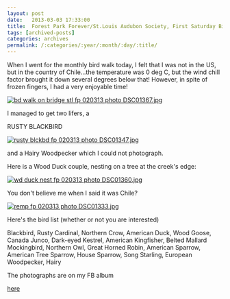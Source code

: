 ```yaml
---
layout: post
date:	2013-03-03 17:33:00
title:  Forest Park Forever/St.Louis Audubon Society, First Saturday Bird Walk, Forest Park, 020313
tags: [archived-posts]
categories: archives
permalink: /:categories/:year/:month/:day/:title/
---
```

When I went for the monthly bird walk today, I felt that I was not in the US, but in the country of Chile...the temperature was 0 deg C, but the wind chill factor brought it down several degrees below that! However, in spite of frozen fingers, I had a very enjoyable time!

<a href="http://s1264.beta.photobucket.com/user/mnypx/media/DSC01367.jpg.html" target="_blank"><img src="http://i1264.photobucket.com/albums/jj483/mnypx/DSC01367.jpg" border="0" alt="bd walk on bridge   stl fp 020313 photo DSC01367.jpg"/></a>

I managed to get two lifers, a 

RUSTY BLACKBIRD

<a href="http://s1264.beta.photobucket.com/user/mnypx/media/DSC01347.jpg.html" target="_blank"><img src="http://i1264.photobucket.com/albums/jj483/mnypx/DSC01347.jpg" border="0" alt="rusty blckbd fp 020313 photo DSC01347.jpg"/></a>

and a Hairy Woodpecker which I could not photograph.

Here is a Wood Duck couple, nesting on a tree at the creek's edge:

<a href="http://s1264.beta.photobucket.com/user/mnypx/media/DSC01360.jpg.html" target="_blank"><img src="http://i1264.photobucket.com/albums/jj483/mnypx/DSC01360.jpg" border="0" alt="wd duck nest  fp 020313 photo DSC01360.jpg"/></a>

You don't believe me when I said it was Chile?

<a href="http://s1264.beta.photobucket.com/user/mnypx/media/DSC01333.jpg.html" target="_blank"><img src="http://i1264.photobucket.com/albums/jj483/mnypx/DSC01333.jpg" border="0" alt="remp  fp 020313 photo DSC01333.jpg"/></a>

Here's the bird list (whether or not you are interested)

<lj-cut text="bird list">

Blackbird, Rusty
Cardinal, Northern
Crow, American
Duck, Wood
Goose, Canada
Junco, Dark-eyed
Kestrel, American
Kingfisher, Belted
Mallard
Mockingbird, Northern
Owl, Great Horned
Robin, American
Sparrow, American Tree
Sparrow, House
Sparrow, Song
Starling, European
Woodpecker, Hairy

</lj-cut>

The photographs are on my FB album 

<a href="https://www.facebook.com/media/set/?set=a.10151354743983878.1073741825.587058877&type=3"> here </a>
